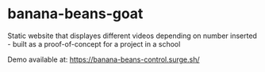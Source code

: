 # banana-beans-goat
Static website that displayes different videos depending on number inserted - built as a proof-of-concept for a project in a school

Demo available at: https://banana-beans-control.surge.sh/
